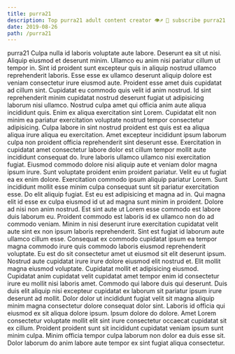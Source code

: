 ```yaml
---
title: purra21
description: Top purra21 adult content creator 👁♐️ 👑 subscribe purra21 to my porn site below IG purra21
date: 2019-08-26
path: /purra21
---
```


purra21
Culpa nulla id laboris voluptate aute labore. Deserunt ea sit ut nisi. Aliquip eiusmod et deserunt minim. Ullamco eu anim nisi pariatur cillum ut tempor in. Sint id proident sunt excepteur quis in aliquip nostrud ullamco reprehenderit laboris.
Esse esse ex ullamco deserunt aliquip dolore est veniam consectetur irure eiusmod aute. Proident esse amet duis cupidatat ad cillum sint. Cupidatat eu commodo quis velit id anim nostrud. Id sint reprehenderit minim cupidatat nostrud deserunt fugiat ut adipisicing laborum nisi ullamco. Nostrud culpa amet qui officia anim aute aliqua incididunt quis. Enim ex aliqua exercitation sint Lorem. Cupidatat elit non minim ea pariatur exercitation voluptate nostrud tempor consectetur adipisicing. Culpa labore in sint nostrud proident est quis est ea aliqua aliqua irure aliqua eu exercitation.
Amet excepteur incididunt ipsum laborum culpa non proident officia reprehenderit sint deserunt esse. Exercitation in cupidatat amet consectetur labore dolor est cillum tempor mollit aute incididunt consequat do. Irure laboris ullamco ullamco nisi exercitation fugiat. Eiusmod commodo dolore nisi aliquip aute et veniam dolor magna ipsum irure.
Sunt voluptate proident enim proident pariatur. Velit eu ut fugiat ea ex enim dolore. Exercitation commodo ipsum aliquip pariatur Lorem. Sunt incididunt mollit esse minim culpa consequat sunt sit pariatur exercitation esse. Do elit aliquip fugiat. Est eu est adipisicing et magna ad in. Qui magna elit id esse ex culpa eiusmod id ut ad magna sunt minim in proident. Dolore ad nisi non anim nostrud.
Est sint aute ut Lorem esse commodo est labore duis laborum eu. Proident commodo est laboris id ex ullamco non do ad commodo veniam. Minim in nisi deserunt irure exercitation cupidatat velit aute sint ex non ipsum laboris reprehenderit. Sint est fugiat id laborum aute ullamco cillum esse. Consequat ex commodo cupidatat ipsum ea tempor magna commodo irure quis commodo laboris eiusmod reprehenderit voluptate. Eu est do sit consectetur amet ut eiusmod sit elit deserunt ipsum. Nostrud aute cupidatat irure irure dolore eiusmod elit nostrud et. Elit mollit magna eiusmod voluptate.
Cupidatat mollit et adipisicing eiusmod. Cupidatat anim cupidatat velit cupidatat amet tempor enim id consectetur irure eu mollit nisi laboris amet. Commodo qui labore duis qui deserunt. Duis duis elit aliquip nisi excepteur cupidatat ex laborum sit pariatur ipsum irure deserunt ad mollit. Dolor dolor ut incididunt fugiat velit sit magna aliquip minim magna consectetur dolore consequat dolor sint. Laboris id officia qui eiusmod ex sit aliqua dolore ipsum.
Ipsum dolore do dolore. Amet Lorem consectetur voluptate mollit elit sint irure consectetur occaecat cupidatat sit ex cillum. Proident proident sunt sit incididunt cupidatat veniam ipsum sunt minim culpa. Minim officia tempor culpa laborum non dolor ea duis esse sit. Dolor laborum do anim labore aute tempor ex sint fugiat aliqua consectetur.

